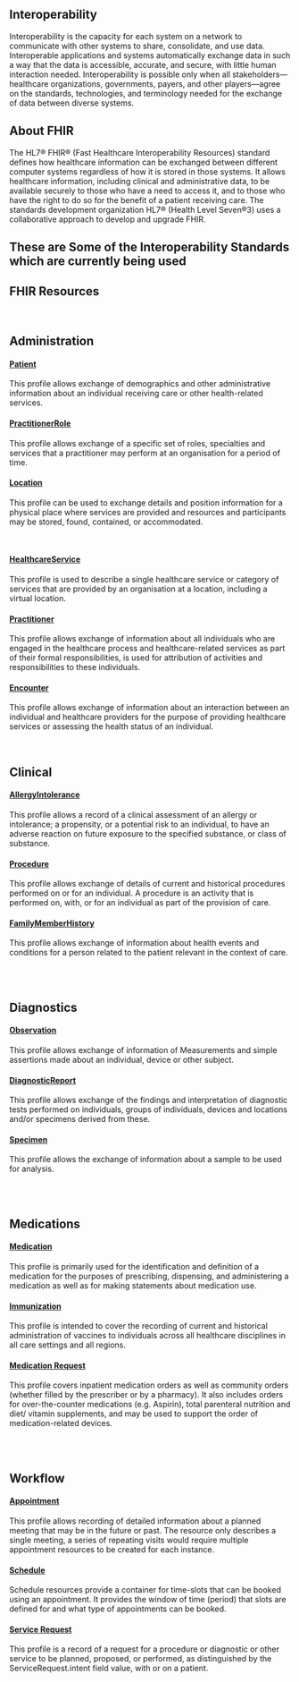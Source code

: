 ## Interoperability
	
Interoperability is the capacity for each system on a network to communicate with other systems to share, consolidate, and use data. Interoperable applications and systems automatically exchange data in such a way that the data is accessible, accurate, and secure, with little human interaction needed. Interoperability is possible only when all stakeholders—healthcare organizations, governments, payers, and other players—agree on the standards, technologies, and terminology needed for the exchange of data between diverse systems.


## About FHIR

The HL7® FHIR® (Fast Healthcare Interoperability Resources) standard defines how healthcare information can be exchanged between different computer systems regardless of how it is stored in those systems. It allows healthcare information, including clinical and administrative data, to be available securely to those who have a need to access it, and to those who have the right to do so for the benefit of a patient receiving care. The standards development organization HL7® (Health Level Seven®3) uses a collaborative approach to develop and upgrade FHIR.

## These are Some of the Interoperability Standards which are currently being used


<div class="container-nhs-pale-grey">

## FHIR Resources

</div>
</br>

## Administration

<div class="col">
<div class="col-md-7 card text-center ">
<div class="card-body">
<h4 class="card-title"><b><a href="https://simplifier.net/guide/UK-Core-Implementation-Guide-STU3-Sequence/Home/ProfilesandExtensions/Profile-UKCore-Patient?version=current">Patient</a></b></h4>
<p class="card-text">This profile allows exchange of demographics and other administrative information about an individual receiving care or other health-related services.</p>
</div>
</div>
<div class="col-md-7 card text-center">
<div class="card-body">
 <h4 class="card-title"><b><a href="https://simplifier.net/guide/UK-Core-Implementation-Guide-STU3-Sequence/Home/ProfilesandExtensions/Profile-UKCore-PractitionerRole?version=current">PractitionerRole</a></b></h4>
<p class="card-text">This profile allows exchange of a specific set of roles, specialties and services that a practitioner may perform at an organisation for a period of time.</p>
</div>
</div>
<div class="col-md-7 card text-center">
<div class="card-body">
<h4 class="card-title"><b><a href="https://simplifier.net/guide/UK-Core-Implementation-Guide-STU3-Sequence/Home/ProfilesandExtensions/Profile-UKCore-Location?version=current" >Location</a></b></h4>
 <p class="card-text">This profile can be used to exchange details and position information for a physical place where services are provided and resources and participants may be stored, found, contained, or accommodated.</p>
</div>
</div>
</div>
</div>
</div>
</br>

<div class="col">
<div class="col-md-7 card text-center ">
<div class="card-body">
<h4 class="card-title"><b><a href="https://simplifier.net/guide/UK-Core-Implementation-Guide-STU3-Sequence/Home/ProfilesandExtensions/Profile-UKCore-HealthcareService?version=current">HealthcareService</a></b></h4>
<p class="card-text">This profile is used to describe a single healthcare service or category of services that are provided by an organisation at a location, including a virtual location.</p>
</div>
</div>
<div class="col-md-7 card text-center">
<div class="card-body">
 <h4 class="card-title"><b><a href="https://simplifier.net/guide/UK-Core-Implementation-Guide-STU3-Sequence/Home/ProfilesandExtensions/Profile-UKCore-Practitioner?version=current">Practitioner</a></b></h4>
<p class="card-text">This profile allows exchange of information about all individuals who are engaged in the healthcare process and healthcare-related services as part of their formal responsibilities, is used for attribution of activities and responsibilities to these individuals.</p>
</div>
</div>
<div class="col-md-7 card text-center">
<div class="card-body">
<h4 class="card-title"><b><a href="https://simplifier.net/guide/UK-Core-Implementation-Guide-STU3-Sequence/Home/ProfilesandExtensions/Profile-UKCore-Encounter?version=current" >Encounter</a></b></h4>
 <p class="card-text">This profile allows exchange of information about an interaction between an individual and healthcare providers for the purpose of providing healthcare services or assessing the health status of an individual.</p>
</div>
</div>
</div>
</div>
</div>
</br>


<div class="container">

## Clinical

 <div class="col">
 <div class="col-md-7 card text-center ">
 <div class="card-body">
 <h4 class="card-title"><b><a  href="https://simplifier.net/guide/UK-Core-Implementation-Guide-STU3-Sequence/Home/ProfilesandExtensions/Profile-UKCore-AllergyIntolerance?version=current">AllergyIntolerance</a></b></h4>
 <p class="card-text">This profile allows a record of a clinical assessment of an allergy or intolerance; a propensity, or a potential risk to an individual, to have an adverse reaction on future exposure to the specified substance, or class of substance.</p>
 </div>
 </div>
 <div class="col-md-7 card text-center">
 <div class="card-body">
 <h4 class="card-title"><b><a  href="https://simplifier.net/guide/UK-Core-Implementation-Guide-STU3-Sequence/Home/ProfilesandExtensions/Profile-UKCore-Procedure?version=current">Procedure</a></b></h4>
<p class="card-text">This profile allows exchange of details of current and historical procedures performed on or for an individual. A procedure is an activity that is performed on, with, or for an individual as part of the provision of care.</p>
 </div>
 </div>
 <div class="col-md-7 card text-center">
 <div class="card-body">
 <h4 class="card-title"><b><a href="https://simplifier.net/guide/UK-Core-Implementation-Guide-STU3-Sequence/Home/ProfilesandExtensions/Profile-UKCore-FamilyMemberHistory?version=current" >FamilyMemberHistory</a></b></h4>
 <p class="card-text">This profile allows exchange of information about health events and conditions for a person related to the patient relevant in the context of care.</p>
 </div>
 </div>
 </div>
 </div>
 </div>
 </br>
</div> 
</br>

<div class="container">

## Diagnostics

 <div class="col">
 <div class="col-md-7 card text-center ">
 <div class="card-body">
 <h4 class="card-title"><b><a  href="https://simplifier.net/guide/UK-Core-Implementation-Guide-STU3-Sequence/Home/ProfilesandExtensions/Profile-UKCore-Observation?version=current">Observation</a></b></h4>
 <p class="card-text">This profile allows exchange of information of Measurements and simple assertions made about an individual, device or other subject.</p>
 </div>
 </div>
 <div class="col-md-7 card text-center">
 <div class="card-body">
 <h4 class="card-title"><b><a  href="https://simplifier.net/guide/UK-Core-Implementation-Guide-STU3-Sequence/Home/ProfilesandExtensions/Profile-UKCore-DiagnosticReport?version=current">DiagnosticReport</a></b></h4>
<p class="card-text">This profile allows exchange of the findings and interpretation of diagnostic tests performed on individuals, groups of individuals, devices and locations and/or specimens derived from these.</p>
 </div>
 </div>
 <div class="col-md-7 card text-center">
 <div class="card-body">
 <h4 class="card-title"><b><a href="https://simplifier.net/guide/UK-Core-Implementation-Guide-STU3-Sequence/Home/ProfilesandExtensions/Profile-UKCore-Specimen?version=current" >Specimen</a></b></h4>
 <p class="card-text">This profile allows the exchange of information about a sample to be used for analysis.</p>
 </div>
 </div>
 </div>
 </div>
 </div>
 </br>
</div> 
</br>

<div class="container">

## Medications

 <div class="col">
 <div class="col-md-7 card text-center ">
 <div class="card-body">
 <h4 class="card-title"><b><a  href="https://simplifier.net/guide/UK-Core-Implementation-Guide-STU3-Sequence/Home/ProfilesandExtensions/Profile-UKCore-Medication?version=current">Medication</a></b></h4>
 <p class="card-text">This profile is primarily used for the identification and definition of a medication for the purposes of prescribing, dispensing, and administering a medication as well as for making statements about medication use.</p>
 </div>
 </div>
 <div class="col-md-7 card text-center">
 <div class="card-body">
 <h4 class="card-title"><b><a  href="https://simplifier.net/guide/UK-Core-Implementation-Guide-STU3-Sequence/Home/ProfilesandExtensions/Profile-UKCore-Immunization?version=current">Immunization</a></b></h4>
<p class="card-text">This profile is intended to cover the recording of current and historical administration of vaccines to individuals across all healthcare disciplines in all care settings and all regions.</p>
 </div>
 </div>
 <div class="col-md-7 card text-center">
 <div class="card-body">
 <h4 class="card-title"><b><a href="https://simplifier.net/guide/UK-Core-Implementation-Guide-STU3-Sequence/Home/ProfilesandExtensions/Profile-UKCore-MedicationRequest?version=current" >Medication Request</a></b></h4>
 <p class="card-text">This profile covers inpatient medication orders as well as community orders (whether filled by the prescriber or by a pharmacy). It also includes orders for over-the-counter medications (e.g. Aspirin), total parenteral nutrition and diet/ vitamin supplements, and may be used to support the order of medication-related devices.</p>
 </div>
 </div>
 </div>
 </div>
 </div>
 </br>
</div> 
</br>

<div class="container">

## Workflow

 <div class="col">
 <div class="col-md-7 card text-center ">
 <div class="card-body">
 <h4 class="card-title"><b><a  href="https://simplifier.net/guide/UK-Core-Implementation-Guide-STU3-Sequence/Home/ProfilesandExtensions/Profile-UKCore-Appointment?version=current">Appointment</a></b></h4>
 <p class="card-text">This profile allows recording of detailed information about a planned meeting that may be in the future or past. The resource only describes a single meeting, a series of repeating visits would require multiple appointment resources to be created for each instance.</p>
 </div>
 </div>
 <div class="col-md-7 card text-center">
 <div class="card-body">
 <h4 class="card-title"><b><a  href="https://simplifier.net/guide/UK-Core-Implementation-Guide-STU3-Sequence/Home/ProfilesandExtensions/Profile-UKCore-Schedule?version=current">Schedule</a></b></h4>
<p class="card-text">Schedule resources provide a container for time-slots that can be booked using an appointment. It provides the window of time (period) that slots are defined for and what type of appointments can be booked.</p>
 </div>
 </div>
 <div class="col-md-7 card text-center">
 <div class="card-body">
 <h4 class="card-title"><b><a href="https://simplifier.net/guide/UK-Core-Implementation-Guide-STU3-Sequence/Home/ProfilesandExtensions/Profile-UKCore-ServiceRequest?version=current" >Service Request</a></b></h4>
 <p class="card-text">This profile is a record of a request for a procedure or diagnostic or other service to be planned, proposed, or performed, as distinguished by the ServiceRequest.intent field value, with or on a patient.</p>
 </div>
 </div>
 </div>
 </div>
 </div>
 </br>
</div> 
</br>







